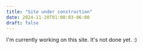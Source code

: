 ```yaml
---
title: "Site under construction"
date: 2024-11-20T01:00:03-06:00
draft: false
---
```


I'm currently working on this site. It's not done yet. :)